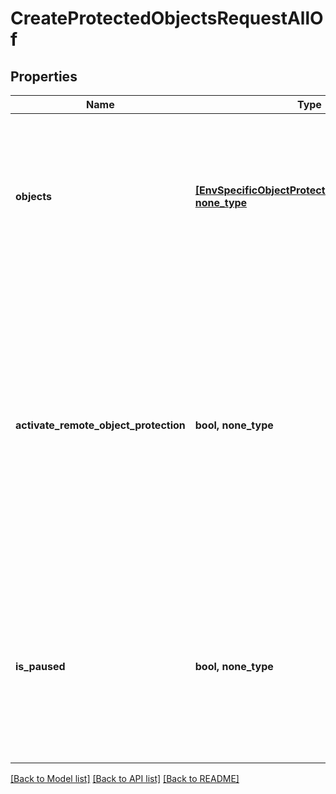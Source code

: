 # CreateProtectedObjectsRequestAllOf


## Properties
Name | Type | Description | Notes
------------ | ------------- | ------------- | -------------
**objects** | [**[EnvSpecificObjectProtectionRequestParams], none_type**](EnvSpecificObjectProtectionRequestParams.md) | Specifies the list of objects to be protected. Multiple objects from different adapters can be provided as input. | 
**activate_remote_object_protection** | **bool, none_type** | If set to true, it will look for the remote backup of the given user and object, and activates it. Creates a new backup if the remote backup is not found. After activation, this object cannot get snapshots from remote clusters. | [optional] 
**is_paused** | **bool, none_type** | If set to true, then the object specs will be created in the paused state preventing any runs from happening until they are unpaused. | [optional] 

[[Back to Model list]](../README.md#documentation-for-models) [[Back to API list]](../README.md#documentation-for-api-endpoints) [[Back to README]](../README.md)


